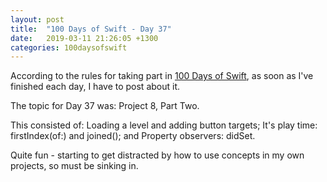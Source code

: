 ```yaml
---
layout: post
title:  "100 Days of Swift - Day 37"
date:   2019-03-11 21:26:05 +1300
categories: 100daysofswift
---
```

According to the rules for taking part in [100 Days of Swift](https://www.hackingwithswift.com/100), as soon as I've finished each day, I have to post about it.

The topic for Day 37 was: Project 8, Part Two.

This consisted of: Loading a level and adding button targets; It's play time: firstIndex(of:) and joined(); and Property observers: didSet.

Quite fun - starting to get distracted by how to use concepts in my own projects, so must be sinking in.
